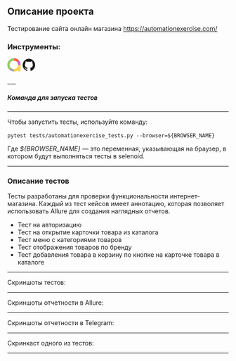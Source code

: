 ## Описание проекта
Тестирование сайта онлайн магазина https://automationexercise.com/

### Инструменты:

<p align="left">
<img align="center" src="https://github.com/Antivist94/automationexercise_autotests/blob/main/gitpics/giticons/allure_pic.jpeg" height="30" width="30">
<img align="center" src="https://github.com/Antivist94/automationexercise_autotests/blob/main/gitpics/giticons/github.svg" height="30" width="30">

</p>
___

##### Команда для запуска тестов
___
Чтобы запустить тесты, используйте команду:
```
pytest tests/automationexercise_tests.py --browser=${BROWSER_NAME}
```
Где _${BROWSER_NAME}_ — это переменная, указывающая на браузер, в котором будут выполняться тесты в selenoid.
___

### Описание тестов

Тесты разработаны для проверки функциональности интернет-магазина. 
Каждый из тест кейсов имеет аннотацию, которая позволяет использовать Allure для создания наглядных отчетов.
- Тест на авторизацию
- Тест на открытие карточки товара из каталога
- Тест меню с категориями товаров
- Тест отображения товаров по бренду
- Тест добавления товара в корзину по кнопке на карточке товара в каталоге
___
Скриншоты тестов:

___
Скриншоты отчетности в Allure:

___
Скриншоты отчетности в Telegram:

___
Скринкаст одного из тестов:

___